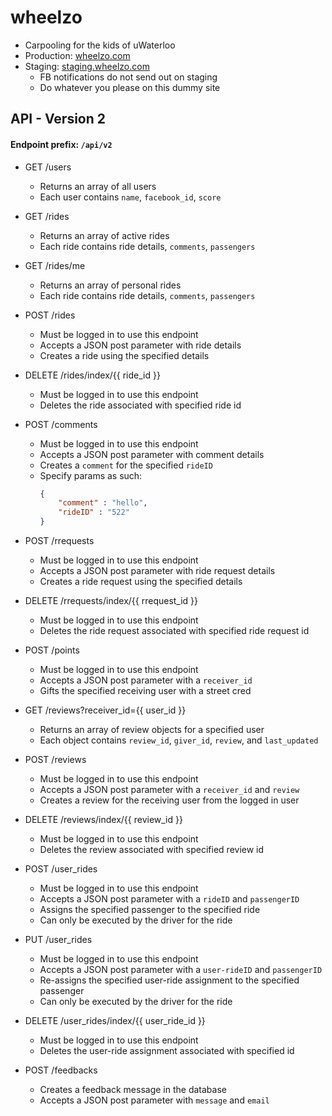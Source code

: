 wheelzo
========
- Carpooling for the kids of uWaterloo
- Production: [wheelzo.com](https://wheelzo.com)
- Staging: [staging.wheelzo.com](http://staging.wheelzo.com)
    - FB notifications do not send out on staging
    - Do whatever you please on this dummy site

## API - Version 2 
#### Endpoint prefix: `/api/v2`

- GET /users
    - Returns an array of all users
    - Each user contains `name`, `facebook_id`, `score`
    
- GET /rides
    - Returns an array of active rides
    - Each ride contains ride details, `comments`, `passengers`
    
- GET /rides/me
    - Returns an array of personal rides
    - Each ride contains ride details, `comments`, `passengers`
    
- POST /rides
    - Must be logged in to use this endpoint
    - Accepts a JSON post parameter with ride details
    - Creates a ride using the specified details
    
- DELETE /rides/index/{{ ride_id }}
    - Must be logged in to use this endpoint
    - Deletes the ride associated with specified ride id
    
- POST /comments
    - Must be logged in to use this endpoint
    - Accepts a JSON post parameter with comment details
    - Creates a `comment` for the specified `rideID`
    - Specify params as such:
        ```json
        {   
            "comment" : "hello", 
            "rideID" : "522" 
        }
        ```


- POST /rrequests
    - Must be logged in to use this endpoint
    - Accepts a JSON post parameter with ride request details
    - Creates a ride request using the specified details

- DELETE /rrequests/index/{{ rrequest_id }}
    - Must be logged in to use this endpoint
    - Deletes the ride request associated with specified ride request id

- POST /points
    - Must be logged in to use this endpoint
    - Accepts a JSON post parameter with a `receiver_id`
    - Gifts the specified receiving user with a street cred

- GET /reviews?receiver_id={{ user_id }}
    - Returns an array of review objects for a specified user
    - Each object contains `review_id`, `giver_id`, `review`, and `last_updated`

- POST /reviews
    - Must be logged in to use this endpoint
    - Accepts a JSON post parameter with a `receiver_id` and `review`
    - Creates a review for the receiving user from the logged in user

- DELETE /reviews/index/{{ review_id }}
    - Must be logged in to use this endpoint
    - Deletes the review associated with specified review id

- POST /user_rides
    - Must be logged in to use this endpoint
    - Accepts a JSON post parameter with a `rideID` and `passengerID`
    - Assigns the specified passenger to the specified ride
    - Can only be executed by the driver for the ride

- PUT /user_rides
    - Must be logged in to use this endpoint
    - Accepts a JSON post parameter with a `user-rideID` and `passengerID`
    - Re-assigns the specified user-ride assignment to the specified passenger
    - Can only be executed by the driver for the ride

- DELETE /user_rides/index/{{ user_ride_id }}
    - Must be logged in to use this endpoint
    - Deletes the user-ride assignment associated with specified id

- POST /feedbacks
    - Creates a feedback message in the database
    - Accepts a JSON post parameter with `message` and `email`
